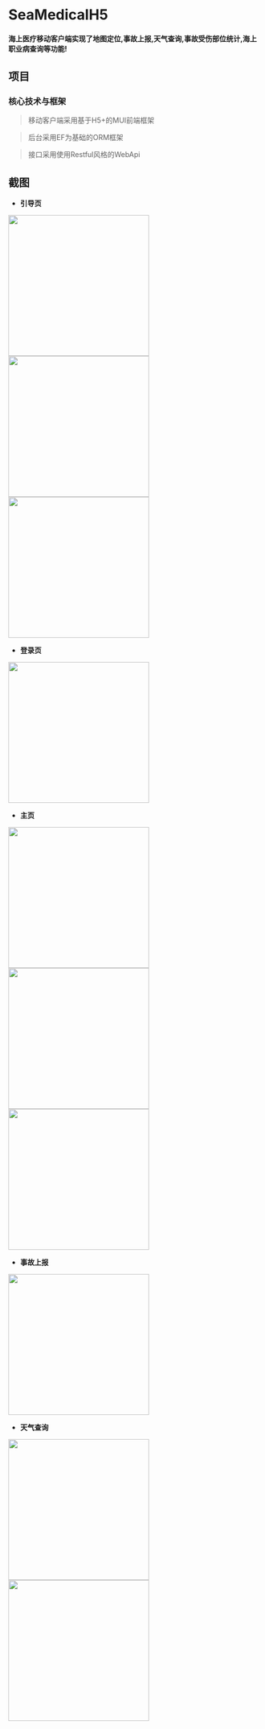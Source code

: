 # SeaMedicalH5
####  海上医疗移动客户端实现了地图定位,事故上报,天气查询,事故受伤部位统计,海上职业病查询等功能!

## 项目
### 核心技术与框架
> 移动客户端采用基于H5+的MUI前端框架

> 后台采用EF为基础的ORM框架

> 接口采用使用Restful风格的WebApi

## 截图

- **引导页**

<img src="https://github.com/jianhui1012/SeaMedicalH5/blob/master/screenshot/welcome1.png?raw=true" width="280"/> <img src="https://github.com/jianhui1012/SeaMedicalH5/blob/master/screenshot/welcome2.png?raw=true" width="280"/> <img src="https://github.com/jianhui1012/SeaMedicalH5/blob/master/screenshot/welcome3.png?raw=true" width="280"/>

- **登录页**

<img src="https://github.com/jianhui1012/SeaMedicalH5/blob/master/screenshot/loginpage.png?raw=true" width="280"/>

- **主页**

<img src="https://github.com/jianhui1012/SeaMedicalH5/blob/master/screenshot/mainpage.png?raw=true" width="280"/><img src="https://github.com/jianhui1012/SeaMedicalH5/blob/master/screenshot/locationpage.png?raw=true" width="280"/><img src="https://github.com/jianhui1012/SeaMedicalH5/blob/master/screenshot/mypage.png?raw=true" width="280"/>

- **事故上报**

<img src="https://github.com/jianhui1012/SeaMedicalH5/blob/master/screenshot/submitpage.png?raw=true" width="280"/>

- **天气查询**

<img src="https://github.com/jianhui1012/SeaMedicalH5/blob/master/screenshot/leftmenu.png?raw=true" width="280"/><img src="https://github.com/jianhui1012/SeaMedicalH5/blob/master/screenshot/weatherpage.png?raw=true" width="280"/>
